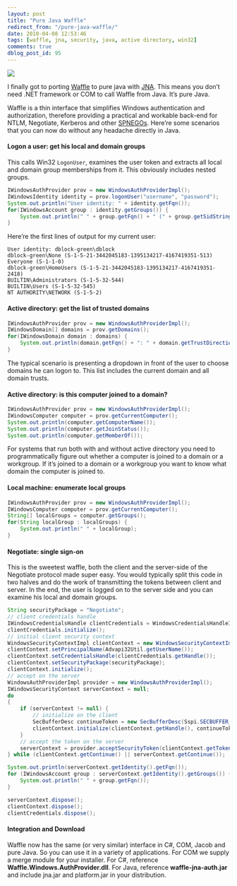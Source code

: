 ```yaml
---
layout: post
title: "Pure Java Waffle"
redirect_from: "/pure-java-waffle/"
date: 2010-04-08 12:53:46
tags: [waffle, jna, security, java, active directory, win32]
comments: true
dblog_post_id: 95
---
```


[![](https://github.com/dblock/waffle/raw/master/waffle.jpg)](https://github.com/dblock/waffle/)

I finally got to porting [Waffle](https://github.com/dblock/waffle/) to pure java with [JNA](https://github.com/twall/jna/). This means you don’t need .NET framework or COM to call Waffle from Java. It’s pure Java.

Waffle is a thin interface that simplifies Windows authentication and authorization, therefore providing a practical and workable back-end for NTLM, Negotiate, Kerberos and other [SPNEGOs](http://en.wikipedia.org/wiki/SPNEGO). Here’re some scenarios that you can now do without any headache directly in Java.

#### Logon a user: get his local and domain groups

This calls Win32 `LogonUser`, examines the user token and extracts all local and domain group memberships from it. This obviously includes nested groups.

```java
IWindowsAuthProvider prov = new WindowsAuthProviderImpl();
IWindowsIdentity identity = prov.logonUser("username", "password");
System.out.println("User identity: " + identity.getFqn());
for(IWindowsAccount group : identity.getGroups()) {
    System.out.println(" " + group.getFqn() + " (" + group.getSidString() + ")");
}
```

Here’re the first lines of output for my current user:

```
User identity: dblock-green\dblock
dblock-green\None (S-1-5-21-3442045183-1395134217-4167419351-513)
Everyone (S-1-1-0)
dblock-green\HomeUsers (S-1-5-21-3442045183-1395134217-4167419351-2418)
BUILTIN\Administrators (S-1-5-32-544)
BUILTIN\Users (S-1-5-32-545)
NT AUTHORITY\NETWORK (S-1-5-2)
```

#### Active directory: get the list of trusted domains

```java
IWindowsAuthProvider prov = new WindowsAuthProviderImpl();
IWindowsDomain[] domains = prov.getDomains();
for(IWindowsDomain domain : domains) {
    System.out.println(domain.getFqn() + ": " + domain.getTrustDirectionString());
}
```

The typical scenario is presenting a dropdown in front of the user to choose domains he can logon to. This list includes the current domain and all domain trusts.

#### Active directory: is this computer joined to a domain?

```java
IWindowsAuthProvider prov = new WindowsAuthProviderImpl();
IWindowsComputer computer = prov.getCurrentComputer();
System.out.println(computer.getComputerName());
System.out.println(computer.getJoinStatus());
System.out.println(computer.getMemberOf());
```

For systems that run both with and without active directory you need to programmatically figure out whether a computer is joined to a domain or a workgroup. If it’s joined to a domain or a workgroup you want to know what domain the computer is joined to.

#### Local machine: enumerate local groups

```java
IWindowsAuthProvider prov = new WindowsAuthProviderImpl();
IWindowsComputer computer = prov.getCurrentComputer();
String[] localGroups = computer.getGroups();
for(String localGroup : localGroups) {
    System.out.println(" " + localGroup);
}
```

#### Negotiate: single sign-on

This is the sweetest waffle, both the client and the server-side of the Negotiate protocol made super easy. You would typically split this code in two halves and do the work of transmitting the tokens between client and server. In the end, the user is logged on to the server side and you can examine his local and domain groups.

```java
String securityPackage = "Negotiate";
// client credentials handle
IWindowsCredentialsHandle clientCredentials = WindowsCredentialsHandleImpl.getCurrent(securityPackage);
clientCredentials.initialize();
// initial client security context
WindowsSecurityContextImpl clientContext = new WindowsSecurityContextImpl();
clientContext.setPrincipalName(Advapi32Util.getUserName());
clientContext.setCredentialsHandle(clientCredentials.getHandle());
clientContext.setSecurityPackage(securityPackage);
clientContext.initialize();
// accept on the server
WindowsAuthProviderImpl provider = new WindowsAuthProviderImpl();
IWindowsSecurityContext serverContext = null;
do
{
    if (serverContext != null) {
        // initialize on the client
        SecBufferDesc continueToken = new SecBufferDesc(Sspi.SECBUFFER_TOKEN, serverContext.getToken());
        clientContext.initialize(clientContext.getHandle(), continueToken);
    }
    // accept the token on the server
    serverContext = provider.acceptSecurityToken(clientContext.getToken(), securityPackage);
} while (clientContext.getContinue() || serverContext.getContinue());

System.out.println(serverContext.getIdentity().getFqn());
for (IWindowsAccount group : serverContext.getIdentity().getGroups()) {
    System.out.println(" " + group.getFqn());
}

serverContext.dispose();
clientContext.dispose();
clientCredentials.dispose();
```

#### Integration and Download

Waffle now has the same (or very similar) interface in C#, COM, Jacob and pure Java. So you can use it in a variety of applications. For COM we supply a merge module for your installer. For C#, reference **Waffle.Windows.AuthProvider.dll**. For Java, reference **waffle-jna-auth.jar** and include jna.jar and platform.jar in your distribution.
